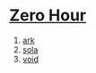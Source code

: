 </head>
<body>
  <h1><a href="Zero hour.html">Zero Hour</a></h1>
  <ol>
    <li><a href="ark.html">ark</a></li>
    <li><a href="sola.html">sola</a></li>
    <li><a href="void.html">void</a></li>
  </ol>
</html>
